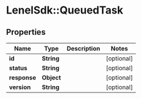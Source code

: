 # LenelSdk::QueuedTask

## Properties
Name | Type | Description | Notes
------------ | ------------- | ------------- | -------------
**id** | **String** |  | [optional] 
**status** | **String** |  | [optional] 
**response** | **Object** |  | [optional] 
**version** | **String** |  | [optional] 

